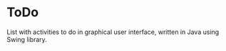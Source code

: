# ToDo

List with activities to do in graphical user interface, written in Java using Swing library.
